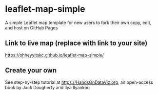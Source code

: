 # leaflet-map-simple
A simple Leaflet map template for new users to fork their own copy, edit, and host on GitHub Pages

## Link to live map (replace with link to your site)
https://ohheyyitskc.github.io/leaflet-map-simple/

## Create your own
See step-by-step tutorial at https://HandsOnDataViz.org, an open-access book by Jack Dougherty and Ilya Ilyankou
